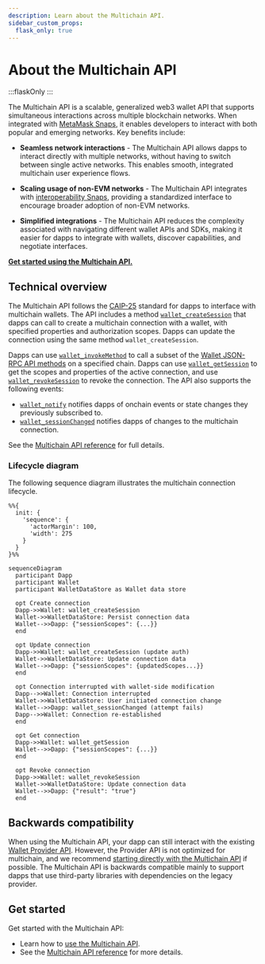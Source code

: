 ```yaml
---
description: Learn about the Multichain API.
sidebar_custom_props:
  flask_only: true
---
```


# About the Multichain API

:::flaskOnly
:::

The Multichain API is a scalable, generalized web3 wallet API that supports simultaneous
interactions across multiple blockchain networks.
When integrated with [MetaMask Snaps](/snaps), it enables developers to interact with both popular
and emerging networks.
Key benefits include:

- **Seamless network interactions** - The Multichain API allows dapps to interact directly with
  multiple networks, without having to switch between single active networks.
  This enables smooth, integrated multichain user experience flows.

- **Scaling usage of non-EVM networks** - The Multichain API integrates with
  [interoperability Snaps](https://snaps.metamask.io/explore/), providing a standardized interface
  to encourage broader adoption of non-EVM networks.

- **Simplified integrations** - The Multichain API reduces the complexity associated with navigating
  different wallet APIs and SDKs, making it easier for dapps to integrate with wallets, discover
  capabilities, and negotiate interfaces.

[**Get started using the Multichain API.**](../how-to/manage-networks/use-multichain.md)

## Technical overview

The Multichain API follows the [CAIP-25](https://github.com/ChainAgnostic/CAIPs/blob/main/CAIPs/caip-25.md)
standard for dapps to interface with multichain wallets.
The API includes a method [`wallet_createSession`](../reference/multichain-api.md#wallet_createsession)
that dapps can call to create a multichain connection with a wallet, with specified properties and
authorization scopes.
Dapps can update the connection using the same method `wallet_createSession`.

Dapps can use [`wallet_invokeMethod`](../reference/multichain-api.md#wallet_invokemethod) to
call a subset of the [Wallet JSON-RPC API methods](../reference/json-rpc-methods/index.md) on
a specified chain.
Dapps can use [`wallet_getSession`](../reference/multichain-api.md#wallet_getsession) to get
the scopes and properties of the active connection, and use
[`wallet_revokeSession`](../reference/multichain-api.md#wallet_revokesession) to revoke the connection.
The API also supports the following events:

- [`wallet_notify`](../reference/multichain-api.md#wallet_notify) notifies dapps of onchain events or state changes they previously subscribed to.
- [`wallet_sessionChanged`](../reference/multichain-api.md#wallet_sessionchanged) notifies dapps of changes to the multichain connection.

See the [Multichain API reference](../reference/multichain-api.md) for full details.

### Lifecycle diagram

The following sequence diagram illustrates the multichain connection lifecycle.

```mermaid
%%{
  init: {
    'sequence': {
      'actorMargin': 100,
      'width': 275
    }
  }
}%%

sequenceDiagram
  participant Dapp
  participant Wallet
  participant WalletDataStore as Wallet data store
  
  opt Create connection
  Dapp->>Wallet: wallet_createSession
  Wallet->>WalletDataStore: Persist connection data
  Wallet-->>Dapp: {"sessionScopes": {...}}
  end
  
  opt Update connection
  Dapp->>Wallet: wallet_createSession (update auth)
  Wallet->>WalletDataStore: Update connection data
  Wallet-->>Dapp: {"sessionScopes": {updatedScopes...}}
  end
  
  opt Connection interrupted with wallet-side modification
  Dapp-->>Wallet: Connection interrupted
  Wallet->>WalletDataStore: User initiated connection change
  Wallet-->>Dapp: wallet_sessionChanged (attempt fails)
  Dapp-->>Wallet: Connection re-established
  end
  
  opt Get connection
  Dapp->>Wallet: wallet_getSession
  Wallet-->>Dapp: {"sessionScopes": {...}}
  end

  opt Revoke connection
  Dapp->>Wallet: wallet_revokeSession
  Wallet->>WalletDataStore: Update connection data
  Wallet-->>Dapp: {"result": "true"}
  end
```

## Backwards compatibility

When using the Multichain API, your dapp can still interact with the existing
[Wallet Provider API](wallet-api.md#ethereum-provider-api).
However, the Provider API is not optimized for multichain, and we recommend
[starting directly with the Multichain API](../how-to/manage-networks/use-multichain.md) if possible.
The Multichain API is backwards compatible mainly to support dapps that use third-party libraries
with dependencies on the legacy provider.

## Get started

Get started with the Multichain API:

- Learn how to [use the Multichain API](../how-to/manage-networks/use-multichain.md).
- See the [Multichain API reference](../reference/multichain-api.md) for more details.
